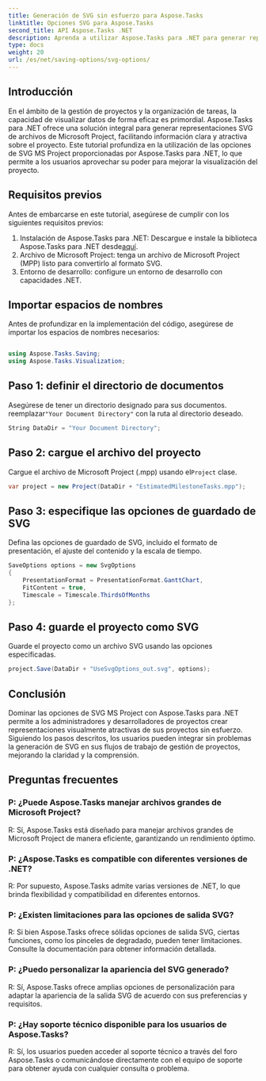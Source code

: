 ```yaml
---
title: Generación de SVG sin esfuerzo para Aspose.Tasks
linktitle: Opciones SVG para Aspose.Tasks
second_title: API Aspose.Tasks .NET
description: Aprenda a utilizar Aspose.Tasks para .NET para generar representaciones SVG de archivos de Microsoft Project sin esfuerzo para mejorar la visualización del proyecto.
type: docs
weight: 20
url: /es/net/saving-options/svg-options/
---
```

## Introducción
En el ámbito de la gestión de proyectos y la organización de tareas, la capacidad de visualizar datos de forma eficaz es primordial. Aspose.Tasks para .NET ofrece una solución integral para generar representaciones SVG de archivos de Microsoft Project, facilitando información clara y atractiva sobre el proyecto. Este tutorial profundiza en la utilización de las opciones de SVG MS Project proporcionadas por Aspose.Tasks para .NET, lo que permite a los usuarios aprovechar su poder para mejorar la visualización del proyecto.
## Requisitos previos
Antes de embarcarse en este tutorial, asegúrese de cumplir con los siguientes requisitos previos:
1.  Instalación de Aspose.Tasks para .NET: Descargue e instale la biblioteca Aspose.Tasks para .NET desde[aquí](https://releases.aspose.com/tasks/net/).
2. Archivo de Microsoft Project: tenga un archivo de Microsoft Project (MPP) listo para convertirlo al formato SVG.
3. Entorno de desarrollo: configure un entorno de desarrollo con capacidades .NET.

## Importar espacios de nombres
Antes de profundizar en la implementación del código, asegúrese de importar los espacios de nombres necesarios:
```csharp

using Aspose.Tasks.Saving;
using Aspose.Tasks.Visualization;
```

## Paso 1: definir el directorio de documentos
Asegúrese de tener un directorio designado para sus documentos. reemplazar`"Your Document Directory"` con la ruta al directorio deseado.
```csharp
String DataDir = "Your Document Directory";
```
## Paso 2: cargue el archivo del proyecto
 Cargue el archivo de Microsoft Project (.mpp) usando el`Project` clase.
```csharp
var project = new Project(DataDir + "EstimatedMilestoneTasks.mpp");
```
## Paso 3: especifique las opciones de guardado de SVG
Defina las opciones de guardado de SVG, incluido el formato de presentación, el ajuste del contenido y la escala de tiempo.
```csharp
SaveOptions options = new SvgOptions
{
    PresentationFormat = PresentationFormat.GanttChart,
    FitContent = true,
    Timescale = Timescale.ThirdsOfMonths
};
```
## Paso 4: guarde el proyecto como SVG
Guarde el proyecto como un archivo SVG usando las opciones especificadas.
```csharp
project.Save(DataDir + "UseSvgOptions_out.svg", options);
```

## Conclusión
Dominar las opciones de SVG MS Project con Aspose.Tasks para .NET permite a los administradores y desarrolladores de proyectos crear representaciones visualmente atractivas de sus proyectos sin esfuerzo. Siguiendo los pasos descritos, los usuarios pueden integrar sin problemas la generación de SVG en sus flujos de trabajo de gestión de proyectos, mejorando la claridad y la comprensión.
## Preguntas frecuentes
### P: ¿Puede Aspose.Tasks manejar archivos grandes de Microsoft Project?
R: Sí, Aspose.Tasks está diseñado para manejar archivos grandes de Microsoft Project de manera eficiente, garantizando un rendimiento óptimo.

### P: ¿Aspose.Tasks es compatible con diferentes versiones de .NET?
R: Por supuesto, Aspose.Tasks admite varias versiones de .NET, lo que brinda flexibilidad y compatibilidad en diferentes entornos.

### P: ¿Existen limitaciones para las opciones de salida SVG?
R: Si bien Aspose.Tasks ofrece sólidas opciones de salida SVG, ciertas funciones, como los pinceles de degradado, pueden tener limitaciones. Consulte la documentación para obtener información detallada.

### P: ¿Puedo personalizar la apariencia del SVG generado?
R: Sí, Aspose.Tasks ofrece amplias opciones de personalización para adaptar la apariencia de la salida SVG de acuerdo con sus preferencias y requisitos.

### P: ¿Hay soporte técnico disponible para los usuarios de Aspose.Tasks?
R: Sí, los usuarios pueden acceder al soporte técnico a través del foro Aspose.Tasks o comunicándose directamente con el equipo de soporte para obtener ayuda con cualquier consulta o problema.